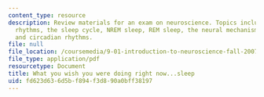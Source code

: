 ```yaml
---
content_type: resource
description: Review materials for an exam on neuroscience. Topics include sleep, brain
  rhythms, the sleep cycle, NREM sleep, REM sleep, the neural mechanisms of sleep,
  and circadian rhythms.
file: null
file_location: /coursemedia/9-01-introduction-to-neuroscience-fall-2007/fd623d636d5bf894f3d890a0bff38197_finalrev_sleep.pdf
file_type: application/pdf
resourcetype: Document
title: What you wish you were doing right now...sleep
uid: fd623d63-6d5b-f894-f3d8-90a0bff38197
---
```

